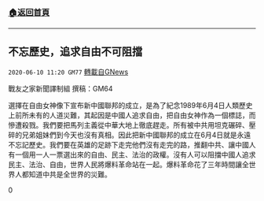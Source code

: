 ###  [:house:返回首頁](https://github.com/ourhimalayas/txt)
---

## 不忘歷史，追求自由不可阻擋
`2020-06-10 11:20 GM77` [轉載自GNews](https://gnews.org/zh-hant/229120/)

戰友之家新聞譯制組
撰稿：GM64



選擇在自由女神像下宣布新中國聯邦的成立，是為了紀念1989年6月4日人類歷史上前所未有的人道災難，其起因是中國人追求自由，把自由女神作為一個標誌，而慘遭殺戮。我們要把馬列主義從中華大地上徹底趕走。所有被中共用坦克碾碎、壓碎的兄弟姐妹們到今天也沒有真相。因此把新中國聯邦的成立在6月4日就是永遠不忘記歷史。我們要在英雄的足跡下走完他們沒有走完的路，推翻中共、讓中國人有一個用一人一票選出來的自由、民主、法治的政權。沒有人可以阻擋中國人追求民主、法治、自由，世界人民將爆料革命站在一起。爆料革命花了三年時間讓全世界人都知道中共是全世界的災難。

0
